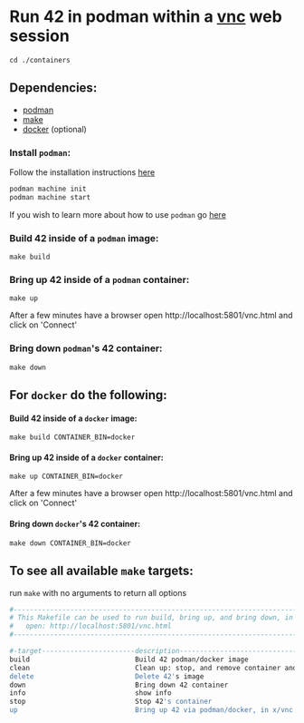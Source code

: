 # Run 42 in podman within a [vnc](https://turbovnc.org/) web session

`cd ./containers`

## Dependencies:

- [podman](https://docs.podman.io/en/latest/)
- [make](https://www.gnu.org/software/make/)
- [docker](https://docs.docker.com/engine/install/) (optional)

### Install `podman`:

Follow the installation instructions [here](https://podman.io/docs/installation)

```bash
podman machine init
podman machine start
```

If you wish to learn more about how to use `podman` go [here](https://www.redhat.com/en/blog/container-information-podman)

### Build 42 inside of a `podman` image:

`make build`

### Bring up 42 inside of a `podman` container:

`make up`

After a few minutes have a browser open http://localhost:5801/vnc.html and click on 'Connect'

### Bring down `podman`'s 42 container:

`make down`

## For `docker` do the following:

#### Build 42 inside of a `docker` image:

`make build CONTAINER_BIN=docker`

#### Bring up 42 inside of a `docker` container:

`make up CONTAINER_BIN=docker`

After a few minutes have a browser open http://localhost:5801/vnc.html and click on 'Connect'

#### Bring down `docker`'s 42 container:

`make down CONTAINER_BIN=docker`

## To see all available `make` targets:

run `make` with no arguments to return all options

```bash
#---------------------------------------------------------------------------------------- 
# This Makefile can be used to run build, bring up, and bring down, in vnc  
#   open: http://localhost:5801/vnc.html  
#---------------------------------------------------------------------------------------- 

#-target-----------------------description----------------------------------------------- 
build                          Build 42 podman/docker image
clean                          Clean up: stop, and remove container and delete 42's image
delete                         Delete 42's image
down                           Bring down 42 container
info                           show info
stop                           Stop 42's container
up                             Bring up 42 via podman/docker, in x/vnc system
```
